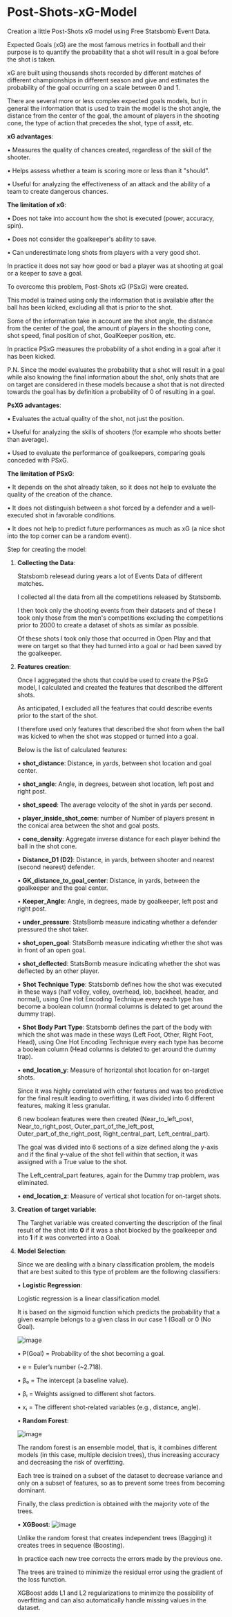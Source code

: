 # Post-Shots-xG-Model
Creation a little Post-Shots xG model using Free Statsbomb Event Data.

Expected Goals (xG) are the most famous metrics in football and their purpose is to quantify the probability that a shot will result in a goal before the shot is taken. 

xG are built using thousands shots recorded by different matches of different championships in different season and give and estimates the probability of the goal occurring on a scale between 0 and 1.

There are several more or less complex expected goals models, but in general the information that is used to train the model is the shot angle, the distance from the center of the goal, the amount of players in the shooting cone, the type of action that precedes the 
shot, type of assit, etc.

**xG advantages**:

• Measures the quality of chances created, regardless of the skill of the shooter.

• Helps assess whether a team is scoring more or less than it "should".

• Useful for analyzing the effectiveness of an attack and the ability of a team to create dangerous chances.

**The limitation of xG**:

• Does not take into account how the shot is executed (power, accuracy, spin).

• Does not consider the goalkeeper's ability to save.

• Can underestimate long shots from players with a very good shot.

In practice it does not say how good or bad a player was at shooting at goal or a keeper to save a goal.

To overcome this problem, Post-Shots xG (PSxG) were created.

This model is trained using only the information that is available after the ball has been kicked, excluding all that is prior to the shot.

Some of the information take in account are the shot angle, the distance from the center of the goal, the amount of players in the shooting cone, shot speed, final position of shot, GoalKeeper position, etc.

In practice PSxG measures the probability of a shot ending in a goal after it has been kicked.

P.N. Since the model evaluates the probability that a shot will result in a goal while also knowing the final information about the shot, only shots that are on target are considered in these models because a shot that is not directed towards the goal has by definition a probability of 0 of resulting in a goal.

**PsXG advantages**:

• Evaluates the actual quality of the shot, not just the position.

• Useful for analyzing the skills of shooters (for example who shoots better than average).

• Used to evaluate the performance of goalkeepers, comparing goals conceded with PSxG.

**The limitation of PSxG**:

• It depends on the shot already taken, so it does not help to evaluate the quality of the creation of the chance.

• It does not distinguish between a shot forced by a defender and a well-executed shot in favorable conditions.

• It does not help to predict future performances as much as xG (a nice shot into the top corner can be a random event).

Step for creating the model:

1) **Collecting the Data**:
   
   Statsbomb relesead during years a lot of Events Data of different matches.
   
   I collected all the data from all the competitions released by Statsbomb.
   
   I then took only the shooting events from their datasets and of these I took only those from the men's competitions excluding the competitions prior to 2000 to create a dataset of shots as similar as possible.
   
   Of these shots I took only those that occurred in Open Play and that were on target so that they had turned into a goal or had been saved by the goalkeeper.
   
2) **Features creation**:
   
   Once I aggregated the shots that could be used to create the PSxG model, I calculated and created the features that described the different shots.
   
   As anticipated, I excluded all the features that could describe events prior to the start of the shot.
   
   I therefore used only features that described the shot from when the ball was kicked to when the shot was stopped or turned into a goal.
   
   Below is the list of calculated features:
   
   • **shot_distance**: Distance, in yards, between shot location and goal center.
   
   • **shot_angle**: Angle, in degrees, between shot location, left post and right post.
   
   • **shot_speed**: The average velocity of the shot in yards per second.
   
   • **player_inside_shot_come**: number of Number of players present in the conical area between the shot and goal posts.
   
   • **cone_density**: Aggregate inverse distance for each player behind the ball in the shot cone.
   
   • **Distance_D1 (D2)**: Distance, in yards, between shooter and nearest (second nearest) defender.
   
   • **GK_distance_to_goal_center**: Distance, in yards, between the goalkeeper and the goal center.
   
   • **Keeper_Angle**: Angle, in degrees, made by goalkeeper, left post and right post.
   
   • **under_pressure**: StatsBomb measure indicating whether a defender pressured the shot taker.
   
   • **shot_open_goal**: StatsBomb measure indicating whether the shot was in front of an open goal.
   
   • **shot_deflected**: StatsBomb measure indicating whether the shot was deflected by an other player.
   
   • **Shot Technique Type**: Statsbomb defines how the shot was executed in these ways (half volley, volley, overhead, lob, backheel, header, and normal), using One Hot Encoding Technique every each type has become a boolean column (normal columns is delated to get 
     around 
     the dummy trap).
   
   • **Shot Body Part Type**: Statsbomb defines the part of the body with which the shot was made in these ways (Left Foot, Other, Right Foot, Head), using One Hot Encoding Technique every each type has become a boolean column (Head columns is delated to get around 
     the dummy trap).
   
   • **end_location_y**: Measure of horizontal shot location for on-target shots.

     Since it was highly correlated with other features and was too predictive for the final result leading to overfitting, it was divided into 6 different features, making it less granular.
   
     6 new boolean features were then created (Near_to_left_post, Near_to_right_post, Outer_part_of_the_left_post, Outer_part_of_the_right_post, Right_central_part, Left_central_part).
   
     The goal was divided into 6 sections of a size defined along the y-axis and if the final y-value of the shot fell within that section, it was assigned with a True value to the shot.
   
     The Left_central_part features, again for the Dummy trap problem, was eliminated.
   
   • **end_location_z**: Measure of vertical shot location for on-target shots.

3) **Creation of target variable**:
   
   The Targhet variable was created converting the description of the final result of the shot into **0** if it was a shot blocked by the goalkeeper and into **1** if it was converted into a Goal.
 
4) **Model Selection**:
   
   Since we are dealing with a binary classification problem, the models that are best suited to this type of problem are the following classifiers:
   
   • **Logistic Regression**:
      
     Logistic regression is a linear classification model.
   
     It is based on the sigmoid function which predicts the probability that a given example belongs to a given class in our case 1 (Goal) or 0 (No Goal).
   
     ![image](https://github.com/user-attachments/assets/956d0846-ef6d-4d8d-8995-c354e7de7e5c)

     • P(Goal) = Probability of the shot becoming a goal.
   
     • e = Euler’s number (~2.718).
   
     • β₀ = The intercept (a baseline value).
   
     • βᵢ = Weights assigned to different shot factors.
   
     • xᵢ = The different shot-related variables (e.g., distance, angle).

   • **Random Forest**:

     ![image](https://github.com/user-attachments/assets/0a003b96-ac4b-4f7b-a21a-bae53ae788cf)

      The random forest is an ensemble model, that is, it combines different models (in this case, multiple decision trees), thus increasing accuracy and decreasing the risk of overfitting.

      Each tree is trained on a subset of the dataset to decrease variance and only on a subset of features, so as to prevent some trees from becoming dominant.
   
      Finally, the class prediction is obtained with the majority vote of the trees.

   • **XGBoost**:
   ![image](https://github.com/user-attachments/assets/4b355137-05e4-460f-8c4e-25dac313a058)

      Unlike the random forest that creates independent trees (Bagging) it creates trees in sequence (Boosting).
   
      In practice each new tree corrects the errors made by the previous one.
   
      The trees are trained to minimize the residual error using the gradient of the loss function.
   
      XGBoost adds L1 and L2 regularizations to minimize the possibility of overfitting and can also automatically handle missing values ​​in the dataset.
     

      






